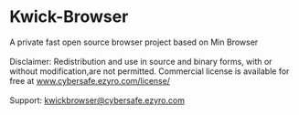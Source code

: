 # Kwick-Browser
A private fast open source browser project based on Min Browser
<br>
<br>
Disclaimer: Redistribution and use in source and binary forms, with or without
modification,are not permitted.
Commercial license is available for free at www.cybersafe.ezyro.com/license/
<br>
<br>
Support:
kwickbrowser@cybersafe.ezyro.com
